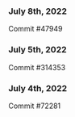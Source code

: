 ### July 8th, 2022

Commit #47949

### July 5th, 2022

Commit #314353


### July 4th, 2022

Commit #72281
